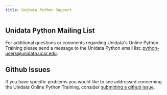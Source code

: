 ```yaml
---
title: Unidata Python Support
---
```


## Unidata Python Mailing List 

For additional questions or comments regarding Unidata's Online Python Training please send a message to the Unidata Python email list: <python-users@unidata.ucar.edu>.

## Github Issues

If you have specific problems you would like to see addressed concerning the Unidata Online Python Training, consider [submitting a github issue](https://github.com/Unidata/online-python-training/issues).
